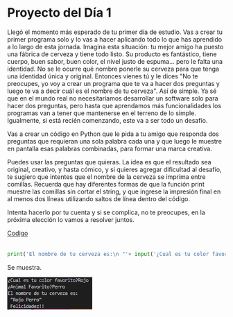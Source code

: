 # Proyecto del Día 1

Llegó el momento más esperado de tu primer día de estudio. Vas a crear tu primer programa
solo y lo vas a hacer aplicando todo lo que has aprendido a lo largo de esta jornada. Imagina
esta situación: tu mejor amigo ha puesto una fábrica de cerveza y tiene todo listo. Su producto
es fantástico, tiene cuerpo, buen sabor, buen color, el nivel justo de espuma… pero le falta una
identidad. No se le ocurre qué nombre ponerle su cerveza para que tenga una identidad única
y original. Entonces vienes tú y le dices "No te preocupes, yo voy a crear un programa que te
va a hacer dos preguntas y luego te va a decir cuál es el nombre de tu cerveza". Así de simple.
Ya sé que en el mundo real no necesitaríamos desarrollar un software solo para hacer dos
preguntas, pero hasta que aprendamos más funcionalidades los programas van a tener que
mantenerse en el terreno de lo simple. Igualmente, si está recién comenzando, este va a ser
todo un desafío.

Vas a crear un código en Python que le pida a tu amigo que responda dos preguntas que
requieran una sola palabra cada una y que luego le muestre en pantalla esas palabras
combinadas, para formar una marca creativa.

Puedes usar las preguntas que quieras. La idea es que el resultado sea original, creativo, y hasta
cómico, y si quieres agregar dificultad al desafío, te sugiero que intentes que el nombre de la
cerveza se imprima entre comillas. Recuerda que hay diferentes formas de que la función print
muestre las comillas sin cortar el string, y que ingrese la impresión final en al menos dos líneas
utilizando saltos de línea dentro del código.

Intenta hacerlo por tu cuenta y si se complica, no te preocupes, en la próxima elección lo vamos
a resolver juntos. 

[Codigo](proyecto.py)

```python

print('El nombre de tu cerveza es:\n "'+ input('¿Cual es tu color favorito?')+' '+input('¿Animal Favorito?')+'" \n Felicidadez!!')

```
Se muestra.

![alt text](image.png)
